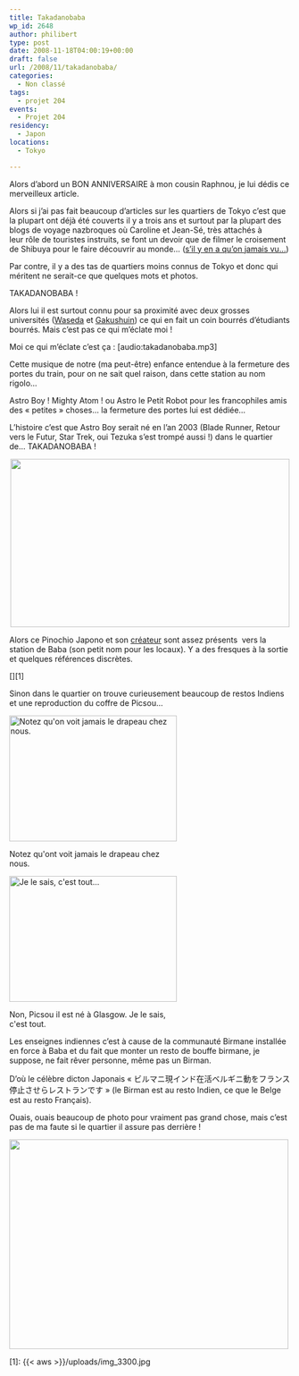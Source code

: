 ```yaml
---
title: Takadanobaba
wp_id: 2648
author: philibert
type: post
date: 2008-11-18T04:00:19+00:00
draft: false
url: /2008/11/takadanobaba/
categories:
  - Non classé
tags:
  - projet 204
events:
  - Projet 204
residency:
  - Japon
locations:
  - Tokyo

---
```

Alors d&rsquo;abord un BON ANNIVERSAIRE à mon cousin Raphnou, je lui dédis ce merveilleux article.

Alors si j&rsquo;ai pas fait beaucoup d&rsquo;articles sur les quartiers de Tokyo c&rsquo;est que la plupart ont déjà été couverts il y a trois ans et surtout par la plupart des blogs de voyage nazbroques où Caroline et Jean-Sé, très attachés à leur rôle de touristes instruits, se font un devoir que de filmer le croisement de Shibuya pour le faire découvrir au monde&#8230; (<a title="Original" href="https://fr.youtube.com/results?search_type=&search_query=shibuya+crossing&aq=f" target="_blank">s&rsquo;il y en a qu&rsquo;on jamais vu&#8230;</a>)

Par contre, il y a des tas de quartiers moins connus de Tokyo et donc qui méritent ne serait-ce que quelques mots et photos.

TAKADANOBABA !

Alors lui il est surtout connu pour sa proximité avec deux grosses universités (<a title="Waseda" href="https://fr.wikipedia.org/wiki/Université_Waseda" target="_blank">Waseda</a> et <a title="Gakushuin" href="https://fr.wikipedia.org/wiki/Gakushuin" target="_blank">Gakushuin</a>) ce qui en fait un coin bourrés d&rsquo;étudiants bourrés. Mais c&rsquo;est pas ce qui m&rsquo;éclate moi !
  
Moi ce qui m&rsquo;éclate c&rsquo;est ça : [audio:takadanobaba.mp3]

Cette musique de notre (ma peut-être) enfance entendue à la fermeture des portes du train, pour on ne sait quel raison, dans cette station au nom rigolo&#8230; 
  
Astro Boy ! Mighty Atom ! ou Astro le Petit Robot pour les francophiles amis des « petites » choses&#8230; la fermeture des portes lui est dédiée&#8230;

L&rsquo;histoire c&rsquo;est que Astro Boy serait né en l&rsquo;an 2003 (Blade Runner, Retour vers le Futur, Star Trek, oui Tezuka s&rsquo;est trompé aussi !) dans le quartier de&#8230; TAKADANOBABA !

<p style="text-align: center;">
  <a href="{{< aws >}}/uploads/img_3300.jpg" target="_blank"><img class="aligncenter size-full wp-image-409" title="fresque" src="{{< aws >}}/uploads/fresque.jpg" alt="" width="500" height="301" /></a>
</p>

Alors ce Pinochio Japono et son <a title="Osamu Tezuka" href="https://fr.wikipedia.org/wiki/Osamu_Tezuka" target="_blank">créateur</a> sont assez présents  vers la station de Baba (son petit nom pour les locaux). Y a des fresques à la sortie et quelques références discrètes.

[][1]

Sinon dans le quartier on trouve curieusement beaucoup de restos Indiens et une reproduction du coffre de Picsou&#8230;

<div id="attachment_404" class="wp-caption aligncenter" style="max-width: 300px">
  <a href="{{< aws >}}/uploads/img_3340.jpg"><img class="size-medium wp-image-404 " title="img_3340" src="{{< aws >}}/uploads/img_3340.jpg" alt="Notez qu'on voit jamais le drapeau chez nous." width="300" height="225" /></a>
  
  <p class="wp-caption-text">
    Notez qu'ont voit jamais le drapeau chez nous.
  </p>
</div>

<div id="attachment_403" class="wp-caption aligncenter" style="max-width: 300px">
  <a href="{{< aws >}}/uploads/img_3335.jpg"><img class="size-medium wp-image-403 " title="img_3335" src="{{< aws >}}/uploads/img_3335.jpg" alt="Je le sais, c'est tout..." width="300" height="225" /></a>
  
  <p class="wp-caption-text">
    Non, Picsou il est né à Glasgow. Je le sais, c'est tout.
  </p>
</div>

Les enseignes indiennes c&rsquo;est à cause de la communauté Birmane installée en force à Baba et du fait que monter un resto de bouffe birmane, je suppose, ne fait rêver personne, même pas un Birman.
  
D&rsquo;où le célèbre dicton Japonais « ビルマニ現インド在活ベルギニ動をフランス停止させらレストランです » (le Birman est au resto Indien, ce que le Belge est au resto Français).

<p style="text-align: left;">
  Ouais, ouais beaucoup de photo pour vraiment pas grand chose, mais c&rsquo;est pas de ma faute si le quartier il assure pas derrière !
</p>

<div class="mceTemp mceIEcenter">
  <dl id="attachment_405" class="wp-caption aligncenter" style="width: 510px;">
    <dt class="wp-caption-dt">
      <a href="{{< aws >}}/uploads/img_3337.jpg"><img class="size-full wp-image-405" title="img_3337" src="{{< aws >}}/uploads/img_3337.jpg" alt="" width="500" height="375" /></a>
    </dt>
  </dl>
</div>

 [1]: {{< aws >}}/uploads/img_3300.jpg